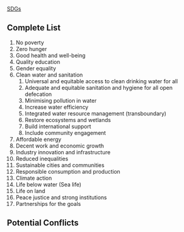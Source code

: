 
[SDGs](https://sdgs.un.org/goals)
## Complete List

1. No poverty
2. Zero hunger
3. Good health and well-being
4. Quality education
5. Gender equality
6. Clean water and sanitation
	1. Universal and equitable access to clean drinking water for all
	2. Adequate and equitable sanitation and hygiene for all open defecation
	3. Minimising pollution in water
	4. Increase water efficiency
	5. Integrated water resource management (transboundary)
	6. Restore ecosystems and wetlands
	7. Build international support
	8. Include community engagement
7. Affordable energy
8. Decent work and economic growth
9. Industry innovation and infrastructure
10. Reduced inequalities
11. Sustainable cities and communities
12. Responsible consumption and production
13. Climate action
14. Life below water (Sea life)
15. Life on land
16. Peace justice and strong institutions
17. Partnerships for the goals

## Potential Conflicts

